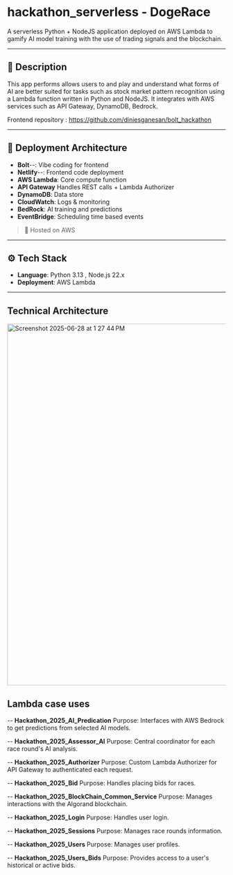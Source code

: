 # hackathon_serverless - DogeRace

A serverless Python + NodeJS application deployed on AWS Lambda to gamify AI model training with the use of trading signals and the blockchain.

---

## 📝 Description

This app performs allows users to and play and understand what forms of AI are better suited for tasks such as stock market pattern recognition using a Lambda function written in Python and NodeJS. It integrates with AWS services such as API Gateway, DynamoDB, Bedrock.

Frontend repository : https://github.com/diniesganesan/bolt_hackathon

---

## 🚀 Deployment Architecture

- **Bolt**--: Vibe coding for frontend 
- **Netlify**--: Frontend code deployment
- **AWS Lambda**: Core compute function
- **API Gateway** Handles REST calls + Lambda Authorizer 
- **DynamoDB**: Data store
- **CloudWatch**: Logs & monitoring
- **BedRock**: AI training and predictions
- **EventBridge**: Scheduling time based events 

> 📌 Hosted on AWS

---

## ⚙️ Tech Stack

- **Language**: Python 3.13 , Node.js 22.x
- **Deployment**: AWS Lambda

---


## Technical Architecture

<img width="832" alt="Screenshot 2025-06-28 at 1 27 44 PM" src="https://github.com/user-attachments/assets/c4602197-b149-4e90-83b2-bad6cc4391c5" />




## Lambda case uses

-- **Hackathon_2025_AI_Predication** 
Purpose: Interfaces with AWS Bedrock to get predictions from selected AI models.

-- **Hackathon_2025_Assessor_AI** 
Purpose: Central coordinator for each race round's AI analysis.

-- **Hackathon_2025_Authorizer** 
Purpose: Custom Lambda Authorizer for API Gateway to authenticated each request.

-- **Hackathon_2025_Bid** 
Purpose: Handles placing bids for races.

-- **Hackathon_2025_BlockChain_Common_Service** 
Purpose: Manages interactions with the Algorand blockchain.

-- **Hackathon_2025_Login** 
Purpose: Handles user login.

-- **Hackathon_2025_Sessions** 
Purpose: Manages race rounds information.

-- **Hackathon_2025_Users** 
Purpose: Manages user profiles.

-- **Hackathon_2025_Users_Bids** 
Purpose: Provides access to a user's historical or active bids.



